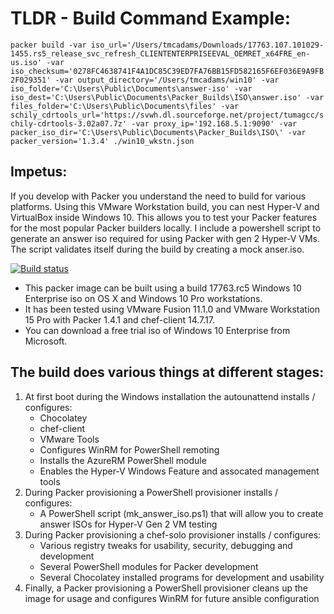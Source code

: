 # TLDR - Build Command Example:

`packer build -var iso_url='/Users/tmcadams/Downloads/17763.107.101029-1455.rs5_release_svc_refresh_CLIENTENTERPRISEEVAL_OEMRET_x64FRE_en-us.iso' -var iso_checksum='0278FC4638741F4A1DC85C39ED7FA76BB15FD582165F6EF036E9A9FB2F029351' -var output_directory='/Users/tmcadams/win10' -var iso_folder='C:\Users\Public\Documents\answer-iso' -var iso_dest='C:\Users\Public\Documents\Packer_Builds\ISO\answer.iso' -var files_folder='C:\Users\Public\Documents\files' -var schily_cdrtools_url='https://svwh.dl.sourceforge.net/project/tumagcc/schily-cdrtools-3.02a07.7z' -var proxy_ip='192.168.5.1:9090' -var packer_iso_dir='C:\Users\Public\Documents\Packer_Builds\ISO\' -var packer_version='1.3.4' ./win10_wkstn.json`

## Impetus:

If you develop with Packer you understand the need to build for various platforms. Using this VMware Workstation build, you can nest Hyper-V and VirtualBox inside Windows 10. This allows you to test your Packer features for the most popular Packer builders locally. I include a powershell script to generate an answer iso required for using Packer with gen 2 Hyper-V VMs. The script validates itself during the build by creating a mock anser.iso.

[![Build status](https://tymac.visualstudio.com/win10_wkstn/_apis/build/status/win10_wkstn-CI)](https://tymac.visualstudio.com/win10_wkstn/_build/latest?definitionId=-1)

* This packer image can be built using a build 17763.rc5 Windows 10 Enterprise iso on OS X and Windows 10 Pro workstations.
* It has been tested using VMware Fusion 11.1.0 and VMware Workstation 15 Pro with Packer 1.4.1 and chef-client 14.7.17.
* You can download a free trial iso of Windows 10 Enterprise from Microsoft.

## The build does various things at different stages:
1. At first boot during the Windows installation the autounattend installs / configures:
    * Chocolatey
    * chef-client
    * VMware Tools
    * Configures WinRM for PowerShell remoting
    * Installs the AzureRM PowerShell module
    * Enables the Hyper-V Windows Feature and assocated management tools
2. During Packer provisioning a PowerShell provisioner installs / configures:
    * A PowerShell script (mk_answer_iso.ps1) that will allow you to create answer ISOs for Hyper-V Gen 2 VM testing
3. During Packer provisioning a chef-solo provisioner installs / configures:
    * Various registry tweaks for usability, security, debugging and development
    * Several PowerShell modules for Packer development
    * Several Chocolatey installed programs for development and usability
4. Finally, a Packer provisioning a PowerShell provisioner cleans up the image for usage and configures WinRM for future ansible configuration
